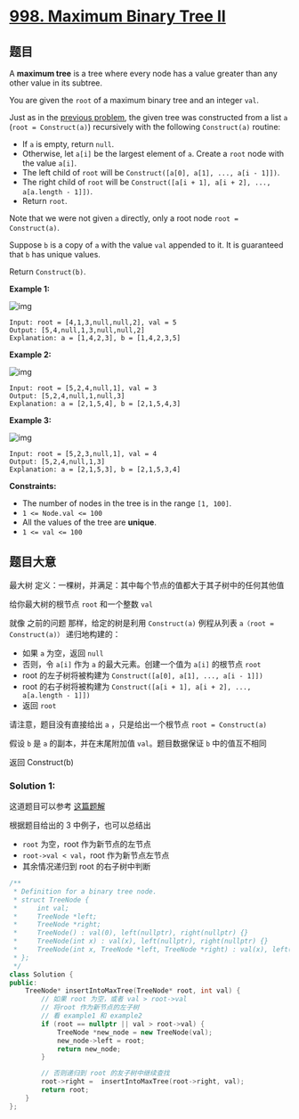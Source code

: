 # [998. Maximum Binary Tree II](https://leetcode.cn/problems/maximum-binary-tree-ii/)

## 题目

A **maximum tree** is a tree where every node has a value greater than any other value in its subtree.

You are given the `root` of a maximum binary tree and an integer `val`.

Just as in the [previous problem](https://leetcode.com/problems/maximum-binary-tree/), the given tree was constructed from a list `a` (`root = Construct(a)`) recursively with the following `Construct(a)` routine:

- If `a` is empty, return `null`.
- Otherwise, let `a[i]` be the largest element of `a`. Create a `root` node with the value `a[i]`.
- The left child of `root` will be `Construct([a[0], a[1], ..., a[i - 1]])`.
- The right child of `root` will be `Construct([a[i + 1], a[i + 2], ..., a[a.length - 1]])`.
- Return `root`.

Note that we were not given `a` directly, only a root node `root = Construct(a)`.

Suppose `b` is a copy of `a` with the value `val` appended to it. It is guaranteed that `b` has unique values.

Return `Construct(b)`.

 

**Example 1:**

![img](https://assets.leetcode.com/uploads/2021/08/09/maxtree1.JPG)

```
Input: root = [4,1,3,null,null,2], val = 5
Output: [5,4,null,1,3,null,null,2]
Explanation: a = [1,4,2,3], b = [1,4,2,3,5]
```

**Example 2:**

![img](https://assets.leetcode.com/uploads/2021/08/09/maxtree21.JPG)

```
Input: root = [5,2,4,null,1], val = 3
Output: [5,2,4,null,1,null,3]
Explanation: a = [2,1,5,4], b = [2,1,5,4,3]
```

**Example 3:**

![img](https://assets.leetcode.com/uploads/2021/08/09/maxtree3.JPG)

```
Input: root = [5,2,3,null,1], val = 4
Output: [5,2,4,null,1,3]
Explanation: a = [2,1,5,3], b = [2,1,5,3,4]
```

 

**Constraints:**

- The number of nodes in the tree is in the range `[1, 100]`.
- `1 <= Node.val <= 100`
- All the values of the tree are **unique**.
- `1 <= val <= 100`

## 题目大意

最大树 定义：一棵树，并满足：其中每个节点的值都大于其子树中的任何其他值

给你最大树的根节点 `root` 和一个整数 `val`

就像 之前的问题 那样，给定的树是利用 `Construct(a)` 例程从列表 `a（root = Construct(a)）` 递归地构建的：

-   如果 `a` 为空，返回 `null`
-   否则，令 `a[i]` 作为 `a` 的最大元素。创建一个值为 `a[i]` 的根节点 `root`
-   root 的左子树将被构建为 `Construct([a[0], a[1], ..., a[i - 1]])`
-   root 的右子树将被构建为 `Construct([a[i + 1], a[i + 2], ..., a[a.length - 1]])`
-   返回 `root`

请注意，题目没有直接给出 `a` ，只是给出一个根节点 `root = Construct(a)`

假设 `b` 是 `a` 的副本，并在末尾附加值 `val`。题目数据保证 `b` 中的值互不相同

返回 Construct(b)

### Solution 1:


这道题目可以参考 [这篇题解](https://leetcode.cn/problems/maximum-binary-tree-ii/solution/998-czhong-gui-zhong-ju-de-di-gui-jie-fa-5pfq/)

根据题目给出的 3 中例子，也可以总结出

- `root` 为空，root 作为新节点的左节点
- `root->val < val`，root 作为新节点左节点
- 其余情况递归到 root 的右子树中判断

````c++
/**
 * Definition for a binary tree node.
 * struct TreeNode {
 *     int val;
 *     TreeNode *left;
 *     TreeNode *right;
 *     TreeNode() : val(0), left(nullptr), right(nullptr) {}
 *     TreeNode(int x) : val(x), left(nullptr), right(nullptr) {}
 *     TreeNode(int x, TreeNode *left, TreeNode *right) : val(x), left(left), right(right) {}
 * };
 */
class Solution {
public:
    TreeNode* insertIntoMaxTree(TreeNode* root, int val) {
        // 如果 root 为空，或者 val > root->val
        // 将root 作为新节点的左子树
        // 看 example1 和 example2
        if (root == nullptr || val > root->val) {
            TreeNode *new_node = new TreeNode(val);
            new_node->left = root;
            return new_node;
        }

        // 否则递归到 root 的友子树中继续查找
        root->right =  insertIntoMaxTree(root->right, val);
        return root;
    }
};
````

